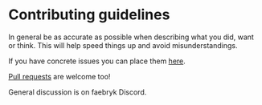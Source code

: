 # Contributing guidelines

In general be as accurate as possible when describing what you did, want or think. This will help speed things up and avoid misunderstandings.

If you have concrete issues you can place them [here](https://github.com/ruben-iteng/faebrylyzer/issues).

[Pull requests](https://github.com/ruben-iteng/faebrylyzer/pulls) are welcome too!

General discussion is on faebryk Discord.

